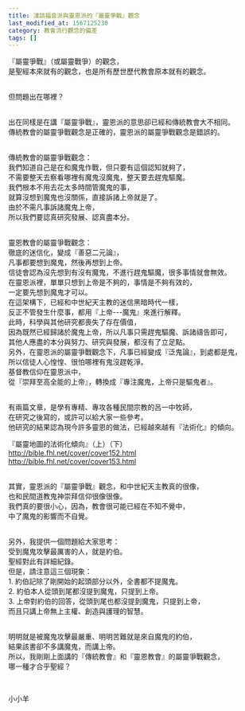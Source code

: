 ```yaml
---
title: 淺談福音派與靈恩派的『屬靈爭戰』觀念
last_modified_at: 1567125230
category: 教會流行觀念的偏差
tags: []
---
```


<p>『屬靈爭戰』（或屬靈戰爭）的觀念，<br>
是聖經本來就有的觀念，也是所有歷世歷代教會原本就有的觀念。</p>

<p><br>
但問題出在哪裡？</p>

<p><br>
出在同樣是在講『屬靈爭戰』，靈恩派的意思卻已經和傳統教會大不相同。<br>
傳統教會的屬靈爭戰觀念是正確的，靈恩派的屬靈爭戰觀念是錯誤的。</p>

<p><br>
傳統教會的屬靈爭戰觀念：<br>
我們知道自己是在和魔鬼作戰，但只要有這個認知就夠了，<br>
不需要整天去察看哪裡有魔鬼沒魔鬼，整天要去趕鬼驅魔。<br>
我們根本不用去花太多時間管魔鬼的事，<br>
就算沒想到魔鬼也沒關係，直接訴諸上帝就是了。<br>
由於不需凡事訴諸魔鬼上帝，<br>
所以我們要認真研究發展、認真盡本分。</p>

<p><br>
靈恩教會的屬靈爭戰觀念：<br>
徹底的迷信化，變成『善惡二元論』，<br>
凡事都要想到魔鬼，然後再想到上帝。<br>
信徒會認為沒先想到有沒有魔鬼，不進行趕鬼驅魔，很多事情就會無效。<br>
在靈恩派裡，單單只想到上帝是不夠的，事情是不夠有效的，<br>
一定要先想到魔鬼才可以。<br>
在這架構下，已經和中世紀天主教的迷信黑暗時代一樣，<br>
反正不管發生什麼事，都用『上帝---魔鬼』來進行解釋。<br>
此時，科學與其他研究都喪失了存在價值，<br>
因為既然已經歸諸於魔鬼上帝，所以凡事只需趕鬼驅魔、訴諸禱告即可，<br>
其他人應盡的本分與努力、研究與發展，都沒有了立足點。<br>
另外，在靈恩派的屬靈爭戰觀念下，凡事已經變成『泛鬼論』，到處都是鬼，<br>
所以信徒人心惶惶、很怕哪裡有鬼沒趕乾淨。<br>
基督教信仰在靈恩派中，<br>
從『崇拜至高全能的上帝』，轉換成『專注魔鬼，上帝只是驅鬼者』。</p>

<p><br>
有兩篇文章，是學有專精、專攻各種民間宗教的呂一中牧師，<br>
在研究之後寫的，或許可以給大家一些參考。<br>
他研究的結果認為現今許多靈恩的做法，已經越來越有『法術化』的傾向。</p>

<p>『屬靈地圖的法術化傾向』（上）（下）<br>
<a href="http://bible.fhl.net/cover/cover152.html" target="_blank">http://bible.fhl.net/cover/cover152.html</a><br>
<a href="http://bible.fhl.net/cover/cover153.html" target="_blank">http://bible.fhl.net/cover/cover153.html</a></p>

<p><br>
其實，靈恩派的『屬靈爭戰』觀念，和中世紀天主教真的很像，<br>
也和民間道教鬼神崇拜信仰很像很像。<br>
我們真的要很小心，因為，教會很可能已經在不知不覺中，<br>
中了魔鬼的影響而不自覺。</p>

<p><br>
另外，我提供一個問題給大家思考：<br>
受到魔鬼攻擊最厲害的人，就是約伯。<br>
聖經對此有詳細紀錄。<br>
但是，請注意這三個現象：<br>
1. 約伯記除了剛開始的起頭部分以外，全書都不提魔鬼。<br>
2. 約伯本人從頭到尾都沒提到魔鬼，只提到上帝。<br>
3. 上帝對約伯的回答，從頭到尾也都沒提到魔鬼，只提到上帝，<br>
而且只講上帝無上主權、創造與護理的智慧。</p>

<p><br>
明明就是被魔鬼攻擊最嚴重、明明苦難就是來自魔鬼的約伯，<br>
結果該書卻不多講魔鬼，而講上帝。<br>
所以，我剛剛上面講的『傳統教會』和『靈恩教會』的屬靈爭戰觀念，<br>
哪一種才合乎聖經？</p>

<p>&nbsp;</p>

<p>小小羊</p>

